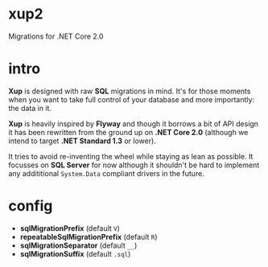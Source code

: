# xup2
Migrations for .NET Core 2.0

# intro
**Xup** is designed with raw **SQL** migrations in mind. It's for those moments when you want to take full control of your database and more importantly: the data in it.

**Xup** is heavily inspired by **Flyway** and though it borrows a bit of API design it has been rewritten from the ground up on **.NET Core 2.0** (although we intend to target **.NET Standard 1.3** or lower).

It tries to avoid re-inventing the wheel while staying as lean as possible. It focusses on **SQL Server** for now although it shouldn't be hard to implement any addititional `System.Data` compliant drivers in the future.

# config
* **sqlMigrationPrefix** (default `V`)
* **repeatableSqlMigrationPrefix** (default `R`)
* **sqlMigrationSeparator** (default `__`)
* **sqlMigrationSuffix** (default `.sql`)

